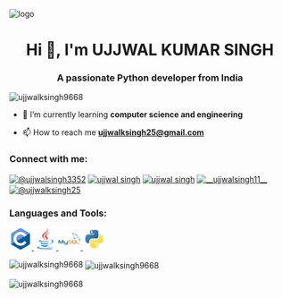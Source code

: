![logo](https://github.com/ujjwalksingh9668/ujjwalksingh9668/blob/main/UJJWAL.png)
<h1 align="center">Hi 👋, I'm UJJWAL KUMAR SINGH</h1>
<h3 align="center">A passionate Python developer from India</h3>

<p align="left"> <img src="https://komarev.com/ghpvc/?username=ujjwalksingh9668&label=Profile%20views&color=0e75b6&style=flat" alt="ujjwalksingh9668" /> </p>

- 🌱 I’m currently learning **computer science and engineering**

- 📫 How to reach me **ujjwalksingh25@gmail.com**

<h3 align="left">Connect with me:</h3>
<p align="left">
<a href="https://twitter.com/@ujjwalsingh3352" target="blank"><img align="center" src="https://raw.githubusercontent.com/rahuldkjain/github-profile-readme-generator/master/src/images/icons/Social/twitter.svg" alt="@ujjwalsingh3352" height="30" width="40" /></a>
<a href="https://linkedin.com/in/ujjwal singh" target="blank"><img align="center" src="https://raw.githubusercontent.com/rahuldkjain/github-profile-readme-generator/master/src/images/icons/Social/linked-in-alt.svg" alt="ujjwal singh" height="30" width="40" /></a>
<a href="https://fb.com/ujjwal singh" target="blank"><img align="center" src="https://raw.githubusercontent.com/rahuldkjain/github-profile-readme-generator/master/src/images/icons/Social/facebook.svg" alt="ujjwal singh" height="30" width="40" /></a>
<a href="https://instagram.com/__ujjwalsingh11__" target="blank"><img align="center" src="https://raw.githubusercontent.com/rahuldkjain/github-profile-readme-generator/master/src/images/icons/Social/instagram.svg" alt="__ujjwalsingh11__" height="30" width="40" /></a>
<a href="https://www.hackerrank.com/@ujjwalksingh25" target="blank"><img align="center" src="https://raw.githubusercontent.com/rahuldkjain/github-profile-readme-generator/master/src/images/icons/Social/hackerrank.svg" alt="@ujjwalksingh25" height="30" width="40" /></a>
</p>

<h3 align="left">Languages and Tools:</h3>
<p align="left"> <a href="https://www.cprogramming.com/" target="_blank" rel="noreferrer"> <img src="https://raw.githubusercontent.com/devicons/devicon/master/icons/c/c-original.svg" alt="c" width="40" height="40"/> </a> <a href="https://www.java.com" target="_blank" rel="noreferrer"> <img src="https://raw.githubusercontent.com/devicons/devicon/master/icons/java/java-original.svg" alt="java" width="40" height="40"/> </a> <a href="https://www.mysql.com/" target="_blank" rel="noreferrer"> <img src="https://raw.githubusercontent.com/devicons/devicon/master/icons/mysql/mysql-original-wordmark.svg" alt="mysql" width="40" height="40"/> </a> <a href="https://www.python.org" target="_blank" rel="noreferrer"> <img src="https://raw.githubusercontent.com/devicons/devicon/master/icons/python/python-original.svg" alt="python" width="40" height="40"/> </a> </p>

<p><img align="left" src="https://github-readme-stats.vercel.app/api/top-langs?username=ujjwalksingh9668&show_icons=true&locale=en&layout=compact" alt="ujjwalksingh9668" /></p>

<p>&nbsp;<img align="center" src="https://github-readme-stats.vercel.app/api?username=ujjwalksingh9668&show_icons=true&locale=en" alt="ujjwalksingh9668" /></p>

<p><img align="center" src="https://github-readme-streak-stats.herokuapp.com/?user=ujjwalksingh9668&" alt="ujjwalksingh9668" /></p>
